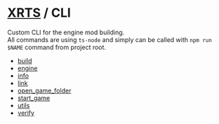 # [XRTS](.) / CLI

Custom CLI for the engine mod building. <br/>
All commands are using `ts-node` and simply can be called with `npm run $NAME` command from project root.

- [build](build/README.md)
- [engine](engine/README.md)
- [info](info/README.md)
- [link](link/README.md)
- [open_game_folder](open/README.md)
- [start_game](start_game/README.md)
- [utils](utils/README.md)
- [verify](verify/README.md)
